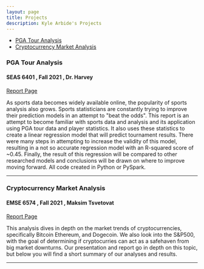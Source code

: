 ```yaml
---
layout: page
title: Projects
description: Kyle Arbide's Projects
---
```



<div class="navbar">
    <div class="navbar-inner">
        <ul class="nav">
            <li><a href="#PGA">PGA Tour Analysis</a></li>
            <li><a href="#Crypto">Cryptocurrency Market Analysis</a></li>
        </ul>    
    </div>    
</div>


###  <a name="PGA"></a>PGA Tour Analysis

#### SEAS 6401 ,  Fall 2021 ,   Dr. Harvey

[Report Page](/pages/publpics/GolfDataAnalysis.md)

As sports data becomes widely available online, the popularity of sports analysis also grows. Sports statisticians are constantly trying to improve their prediction models in an attempt to "beat the odds". This report is an attempt to become familiar with sports data and analysis and its application using PGA tour data and player statistics. It also uses these statistics to create a linear regression model that will predict tournament results. There were many steps in attempting to increase the validity of this model, resulting in a not so accurate regression model with an R-squared score of ~0.45. Finally, the result of this regression will be compared to other researched models and conclusions will be drawn on where to improve moving forward. All code created in Python or PySpark.

---

### <a name="Crypto"></a>Cryptocurrency Market Analysis

#### EMSE 6574 ,  Fall 2021 ,  Maksim Tsvetovat

[Report Page](/pages/publpics/CryptoTimeSeries.md)

This analysis dives in depth on the market trends of cryptocurrencies, specifically Bitcoin Ethereum, and Dogecoin. We also look into the S&P500, with the goal of determining if cryptocurries can act as a safehaven from big market downturns. Our presentation and report go in depth on this topic, but below you will find a short summary of our analyses and results.

---
